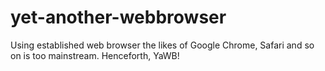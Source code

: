 # yet-another-webbrowser
Using established web browser the likes of Google Chrome, Safari and so on is too mainstream. Henceforth, YaWB! 
